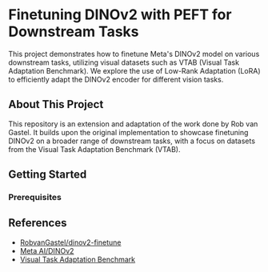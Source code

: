 # Finetuning DINOv2 with PEFT for Downstream Tasks

This project demonstrates how to finetune Meta's DINOv2 model on various downstream tasks, utilizing visual datasets such as VTAB (Visual Task Adaptation Benchmark). We explore the use of Low-Rank Adaptation (LoRA) to efficiently adapt the DINOv2 encoder for different vision tasks.


## About This Project

This repository is an extension and adaptation of the work done by Rob van Gastel. It builds upon the original implementation to showcase finetuning DINOv2 on a broader range of downstream tasks, with a focus on datasets from the Visual Task Adaptation Benchmark (VTAB).

## Getting Started

### Prerequisites


## References

- [RobvanGastel/dinov2-finetune](https://github.com/RobvanGastel/dinov2-finetune)
- [Meta AI/DINOv2](https://github.com/facebookresearch/dinov2)
- [Visual Task Adaptation Benchmark](https://github.com/google-research/vision_benchmark)
